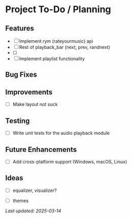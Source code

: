 # Project To-Do / Planning

## Features
- [ ] Implement rym (rateyourmusic) api
- [ ] Rest of playback_bar (next, prev, randnext)
- [ ] 
- [ ] Implement playlist functionality

## Bug Fixes

## Improvements
- [ ] Make layout not suck

## Testing
- [ ] Write unit tests for the audio playback module

## Future Enhancements
- [ ] Add cross-platform support (Windows, macOS, Linux)

## Ideas
- [ ] equalizer, visualizer?
- [ ] themes


_Last updated: 2025-03-14_
